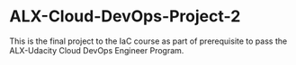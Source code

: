 # ALX-Cloud-DevOps-Project-2
This is the final project to the IaC course as part of prerequisite to pass the ALX-Udacity Cloud DevOps Engineer Program.
